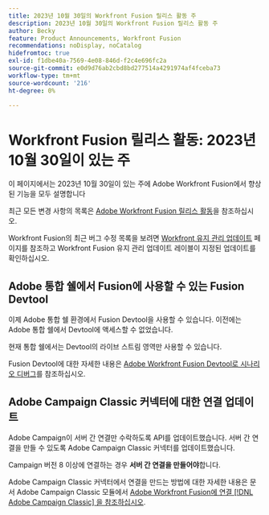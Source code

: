 ```yaml
---
title: 2023년 10월 30일의 Workfront Fusion 릴리스 활동 주
description: 2023년 10월 30일의 Workfront Fusion 릴리스 활동 주
author: Becky
feature: Product Announcements, Workfront Fusion
recommendations: noDisplay, noCatalog
hidefromtoc: true
exl-id: f1dbe40a-7569-4e08-846d-f2c4e696fc2a
source-git-commit: e0d9d76ab2cbd8bd277514a4291974af4fceba73
workflow-type: tm+mt
source-wordcount: '216'
ht-degree: 0%

---
```


# Workfront Fusion 릴리스 활동: 2023년 10월 30일이 있는 주

이 페이지에서는 2023년 10월 30일이 있는 주에 Adobe Workfront Fusion에서 향상된 기능을 모두 설명합니다

최근 모든 변경 사항의 목록은 [Adobe Workfront Fusion 릴리스 활동](/help/workfront-fusion/fusion-product-releases/fusion-release-activity.md)을 참조하십시오.

Workfront Fusion의 최근 버그 수정 목록을 보려면 [Workfront 유지 관리 업데이트](https://experienceleague.adobe.com/docs/workfront-known-issues/releases/current-updates.html) 페이지를 참조하고 Workfront Fusion 유지 관리 업데이트 레이블이 지정된 업데이트를 확인하십시오.

## Adobe 통합 쉘에서 Fusion에 사용할 수 있는 Fusion Devtool

이제 Adobe 통합 쉘 환경에서 Fusion Devtool을 사용할 수 있습니다. 이전에는 Adobe 통합 쉘에서 Devtool에 액세스할 수 없었습니다.

현재 통합 쉘에서는 Devtool의 라이브 스트림 영역만 사용할 수 있습니다.

Fusion Devtool에 대한 자세한 내용은 [Adobe Workfront Fusion Devtool로 시나리오 디버그](/help/workfront-fusion/manage-scenarios/debug-a-scenario.md)를 참조하십시오.

## Adobe Campaign Classic 커넥터에 대한 연결 업데이트

Adobe Campaign이 서버 간 연결만 수락하도록 API를 업데이트했습니다. 서버 간 연결을 만들 수 있도록 Adobe Campaign Classic 커넥터를 업데이트했습니다.

Campaign 버전 8 이상에 연결하는 경우 **서버 간 연결을 만들어야**&#x200B;합니다.

Adobe Campaign Classic 커넥터에서 연결을 만드는 방법에 대한 자세한 내용은 문서 Adobe Campaign Classic 모듈에서 [Adobe Workfront Fusion에 연결 [!DNL Adobe Campaign Classic] 을 참조하십시오](/help/workfront-fusion/references/apps-and-modules/adobe-connectors/adobe-campaign-classic-connector.md#connect-adobe-campaign-to-adobe-workfront-fusion).
